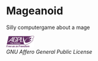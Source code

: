 # Mageanoid

Silly computergame about a mage

<a href="https://github.com/bloodmagesoftware/mageanoid/blob/main/LICENSE"><img height="32" src="https://raw.githubusercontent.com/bloodmagesoftware/.github/main/agpl.svg" alt="AGPL-3.0 license" /></a>  
_GNU Affero General Public License_
